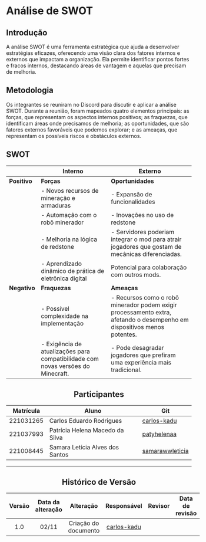 # Análise de SWOT

## Introdução

A análise SWOT é uma ferramenta estratégica que ajuda a desenvolver estratégias eficazes, oferecendo uma visão clara dos fatores internos e externos que impactam a organização. Ela permite identificar pontos fortes e fracos internos, destacando áreas de vantagem e aquelas que precisam de melhoria.

## Metodologia

Os integrantes se reuniram no Discord para discutir e aplicar a análise SWOT. Durante a reunião, foram mapeados quatro elementos principais: as forças, que representam os aspectos internos positivos; as fraquezas, que identificam áreas onde precisamos de melhoria; as oportunidades, que são fatores externos favoráveis que podemos explorar; e as ameaças, que representam os possíveis riscos e obstáculos externos.

## SWOT

|              | **Interno**                                                                      | **Externo**                                                                                                              |
| ------------ | -------------------------------------------------------------------------------- | ------------------------------------------------------------------------------------------------------------------------ |
| **Positivo** | **Forças**                                                                       | **Oportunidades**                                                                                                        |
|              | - Novos recursos de mineração e armaduras                                        | - Expansão de funcionalidades                                                                                            |
|              | - Automação com o robô minerador                                                 | - Inovações no uso de redstone                                                                                           |
|              | - Melhoria na lógica de redstone                                                 | - Servidores poderiam integrar o mod para atrair jogadores que gostam de mecânicas diferenciadas.                        |
|              | - Aprendizado dinâmico de prática de eletrônica digital                          | Potencial para colaboração com outros mods.                                                                              |
| **Negativo** | **Fraquezas**                                                                    | **Ameaças**                                                                                                              |
|              | - Possível complexidade na implementação                                         | - Recursos como o robô minerador podem exigir processamento extra, afetando o desempenho em dispositivos menos potentes. |
|              | - Exigência de atualizações para compatibilidade com novas versões do Minecraft. | - Pode desagradar jogadores que prefiram uma experiência mais tradicional.                                               |

<center>

## Participantes

</center>

<div style="margin: 0 auto; width: fit-content;">

| Matrícula | Aluno                           | Git                                                   |
| --------- | ------------------------------- | ----------------------------------------------------- |
| 221031265 | Carlos Eduardo Rodrigues        | [carlos-kadu](https://github.com/carlos-kadu)         |
| 221037993 | Patrícia Helena Macedo da Silva | [patyhelenaa](https://github.com/patyhelenaa)         |
| 221008445 | Samara Letícia Alves dos Santos | [samarawwleticia](https://github.com/samarawwleticia) |

</div>

---

<center>

## Histórico de Versão

</center>

<div style="margin: 0 auto; width: fit-content;">

| Versão | Data da alteração |      Alteração       |                  Responsável                  | Revisor | Data de revisão |
| :----: | :---------------: | :------------------: | :-------------------------------------------: | :-----: | :-------------: |
|  1.0   |       02/11       | Criação do documento | [carlos-kadu](https://github.com/carlos-kadu) |         |                 |
